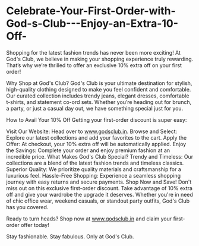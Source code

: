 # Celebrate-Your-First-Order-with-God-s-Club---Enjoy-an-Extra-10-Off-

Shopping for the latest fashion trends has never been more exciting! At God's Club, we believe in making your shopping experience truly rewarding. That’s why we’re thrilled to offer an exclusive 10% extra off on your first order!

Why Shop at God's Club?
God's Club is your ultimate destination for stylish, high-quality clothing designed to make you feel confident and comfortable. Our curated collection includes trendy jeans, elegant dresses, comfortable t-shirts, and statement co-ord sets. Whether you’re heading out for brunch, a party, or just a casual day out, we have something special just for you.

How to Avail Your 10% Off
Getting your first-order discount is super easy:

Visit Our Website: Head over to www.godsclub.in.
Browse and Select: Explore our latest collections and add your favorites to the cart.
Apply the Offer: At checkout, your 10% extra off will be automatically applied.
Enjoy the Savings: Complete your order and enjoy premium fashion at an incredible price.
What Makes God's Club Special?
Trendy and Timeless: Our collections are a blend of the latest fashion trends and timeless classics.
Superior Quality: We prioritize quality materials and craftsmanship for a luxurious feel.
Hassle-Free Shopping: Experience a seamless shopping journey with easy returns and secure payments.
Shop Now and Save!
Don't miss out on this exclusive first-order discount. Take advantage of 10% extra off and give your wardrobe the upgrade it deserves. Whether you're in need of chic office wear, weekend casuals, or standout party outfits, God's Club has you covered.

Ready to turn heads? Shop now at www.godsclub.in and claim your first-order offer today!

Stay fashionable. Stay fabulous. Only at God's Club.

